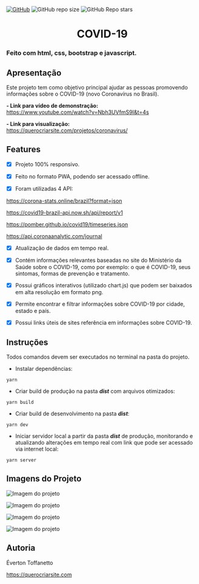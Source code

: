 <a href="./LICENSE">![GitHub](https://img.shields.io/github/license/everton-dgn/coronavirus?style=plastic)</a> 
![GitHub repo size](https://img.shields.io/github/repo-size/everton-dgn/coronavirus?style=plastic) 
![GitHub Repo stars](https://img.shields.io/github/stars/everton-dgn/coronavirus?color=yellow&style=plastic)

<h1 align="center">COVID-19</h1>

### Feito com html, css, bootstrap e javascript.

## Apresentação

Este projeto tem como objetivo principal ajudar as pessoas promovendo informações sobre o COVID-19 (novo Coronavírus no Brasil).

<b>- Link para vídeo de demonstração:</b> <br>
https://www.youtube.com/watch?v=Nbh3UVfmS9I&t=4s

<b>- Link para visualização:</b> <br>
https://querocriarsite.com/projetos/coronavirus/

## Features

- [x] Projeto 100% responsivo.

- [x] Feito no formato PWA, podendo ser acessado offline.

- [x] Foram utilizadas 4 API: <br>

https://corona-stats.online/brazil?format=json <br>

https://covid19-brazil-api.now.sh/api/report/v1 <br>

https://pomber.github.io/covid19/timeseries.json <br>

https://api.coronaanalytic.com/journal <br>

- [x] Atualização de dados em tempo real.

- [x] Contém informações relevantes baseadas no site do Ministério da Saúde sobre o COVID-19, como por exemplo: o que é COVID-19, seus sintomas, formas de prevenção e tratamento.

- [x] Possui gráficos interativos (utilizado chart.js) que podem ser baixados em alta resolução em formato png.

- [x] Permite encontrar e filtrar informações sobre COVID-19 por cidade, estado e país.

- [x] Possui links úteis de sites referência em informações sobre COVID-19.

## Instruções

Todos comandos devem ser executados no terminal na pasta do projeto.

- Instalar dependências:

```
yarn
```

- Criar build de produção na pasta <b>*dist*</b> com arquivos otimizados:

```
yarn build
```

- Criar build de desenvolvimento na pasta <b>*dist*</b>:

```
yarn dev
```

- Iniciar servidor local a partir da pasta <b>*dist*</b> de produção, monitorando e atualizando alterações em tempo real com link que pode ser acessado via internet local:

```
yarn server
```

## Imagens do Projeto

![Imagem do projeto](https://github.com/querocriarsite/coronavirus/blob/master/screenshot/Screenshot1.jpg)

![Imagem do projeto](https://github.com/querocriarsite/coronavirus/blob/master/screenshot/Screenshot2.jpg)

![Imagem do projeto](https://github.com/querocriarsite/coronavirus/blob/master/screenshot/Screenshot3.jpg)

![Imagem do projeto](https://github.com/querocriarsite/coronavirus/blob/master/screenshot/Screenshot4.jpg)

## Autoria

Éverton Toffanetto

https://querocriarsite.com
